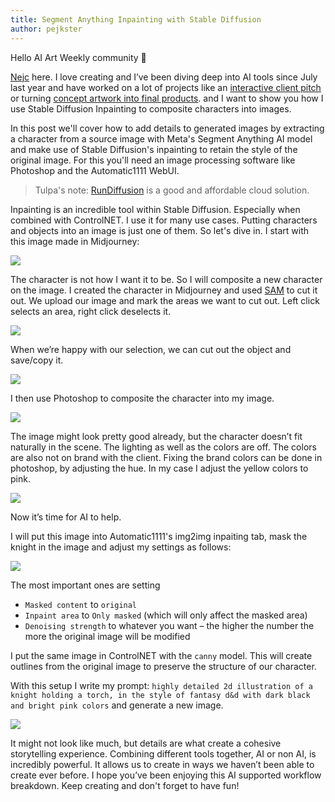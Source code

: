 ```yaml
---
title: Segment Anything Inpainting with Stable Diffusion
author: pejkster
---
```


Hello AI Art Weekly community 👋

[Nejc](https://www.linkedin.com/in/nejcsusec/) here. I love creating and I’ve
been diving deep into AI tools since July last year and have worked on a lot of
projects like an [interactive client
pitch](https://nejcsusec.beehiiv.com/p/interactive-client-pitching) or turning [concept artwork into final
products](https://nejcsusec.beehiiv.com/p/concept-final-product). and I want to show you how I use Stable Diffusion Inpainting to composite characters into images.

In this post we'll cover how to add details to generated images by extracting a
character from a source image with Meta's Segment Anything AI model and make use
of Stable Diffusion's inpainting to retain the style of the original image. For
this you'll need an image processing software like Photoshop and the
Automatic1111 WebUI.

> Tulpa's note: [RunDiffusion](https://app.rundiffusion.com?ref=dreaming60) is a
good and affordable cloud solution.

Inpainting is an incredible tool within Stable Diffusion. Especially when
combined with ControlNET. I use it for many use cases. Putting characters and
objects into an image is just one of them. So let's dive in. I start with this image made in
Midjourney:

![](tmp/assets/posts/sam_01.jpg)

The character is not how I want it to be. So I will composite a new character on
the image. I created the character in Midjourney and used [SAM](https://segment-anything.com/demo#) to cut it out.
We upload our image and mark the areas we want to cut out. Left click selects an area, right click deselects it.

![](tmp/assets/posts/sam_02.jpg)

When we’re happy with our selection, we can cut out the object and save/copy it.

![](tmp/assets/posts/sam_03.jpg)

I then use Photoshop to composite the character into my image.

![](tmp/assets/posts/sam_04.jpg)

The image might look pretty good already, but the character doesn’t fit naturally in the scene. The lighting as well as the colors are off. The colors are also not on brand with the client. Fixing the brand colors can be done in photoshop, by adjusting the hue. In my case I adjust the yellow colors to pink.

![](tmp/assets/posts/sam_05.jpg)

Now it’s time for AI to help.

I will put this image into Automatic1111's img2img inpaiting tab, mask
the knight in the image and adjust my settings as follows:

![](tmp/assets/posts/sam_06.jpg)

The most important ones are setting

- `Masked content` to `original`
- `Inpaint area` to `Only masked` (which will only affect the masked area)
- `Denoising strength` to whatever you want – the higher the number the more the original image will be modified

I put the same image in ControlNET with the `canny` model. This will create outlines from the original image to preserve the structure of our character.

With this setup I write my prompt: `highly detailed 2d illustration of a knight holding a torch, in the style of
fantasy d&d with dark black and bright pink colors` and generate a new image.

![](tmp/assets/posts/sam_07.jpg)

It might not look like much, but details are what create a cohesive storytelling experience. Combining different tools together, AI or non AI, is incredibly powerful. It allows us to create in ways we haven’t been able to create ever before. I hope you’ve been enjoying this AI supported workflow breakdown. Keep creating and don't forget to have fun!
